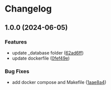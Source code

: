 # Changelog

## 1.0.0 (2024-06-05)


### Features

* update _database folder ([62ad6ff](https://github.com/2050Calculators/PathwayCalc/commit/62ad6ffae8371e0b0342a99de91cc5003dee47bc))
* update dockerfile ([0fef49e](https://github.com/2050Calculators/PathwayCalc/commit/0fef49e1edcd7e4b16be3551ddc1bfaa2b1a40f5))


### Bug Fixes

* add docker compose and Makefile ([1aae8a4](https://github.com/2050Calculators/PathwayCalc/commit/1aae8a4dcafc8b5c29745c32793c14a7da2232c3))
